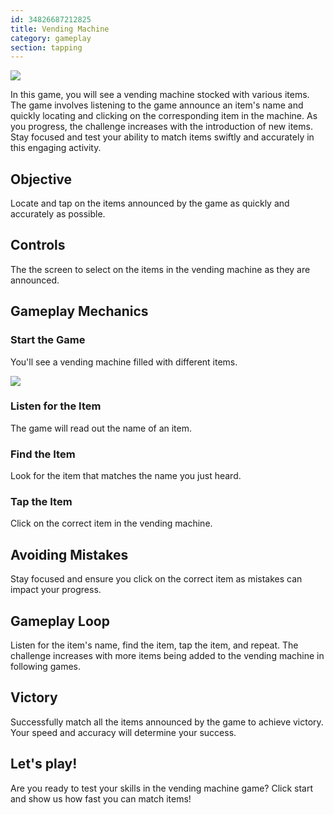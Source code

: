 ```yaml
---
id: 34826687212825
title: Vending Machine
category: gameplay
section: tapping
---
```

![](https://help.studycat.com/hc/article_attachments/34826687209753)

In this game, you will see a vending machine stocked with various items. The game involves listening to the game announce an item's name and quickly locating and clicking on the corresponding item in the machine. As you progress, the challenge increases with the introduction of new items. Stay focused and test your ability to match items swiftly and accurately in this engaging activity.

## Objective

Locate and tap on the items announced by the game as quickly and accurately as possible.

## Controls

The the screen to select on the items in the vending machine as they are announced.

## Gameplay Mechanics

### Start the Game

You'll see a vending machine filled with different items.

![](https://help.studycat.com/hc/article_attachments/34826690323225)

### Listen for the Item

The game will read out the name of an item.

### Find the Item

Look for the item that matches the name you just heard.

### Tap the Item

Click on the correct item in the vending machine.

## Avoiding Mistakes

Stay focused and ensure you click on the correct item as mistakes can impact your progress.

## Gameplay Loop

Listen for the item's name, find the item, tap the item, and repeat. The challenge increases with more items being added to the vending machine in following games.

## Victory

Successfully match all the items announced by the game to achieve victory. Your speed and accuracy will determine your success.

## Let's play!

Are you ready to test your skills in the vending machine game? Click start and show us how fast you can match items!